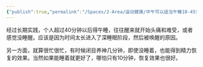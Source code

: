 ```yaml
---
{"publish":true,"permalink":"/Spaces/2-Area/运动健康/中午可以适当午睡10-45分钟.md","title":"中午可以适当午睡10-45分钟","created":"2023-03-31","modified":"2023-03-31","published":"2025-07-29T23:04:12.095+08:00","cssclasses":""}
---
```



经过长期实践，个人超过40分钟以后得午睡，往往醒来就开始头痛和难受，或者感觉没睡醒。应该是因为时间太长进入了深睡眠阶段，然后被唤醒的原因。

另一方面，就算很忙很忙，有时候闭目养神几分钟，即使没睡着，也能得到精力恢复的效果。当然如果能睡着就更好了，哪怕只有10分钟，恢复效果也很好。